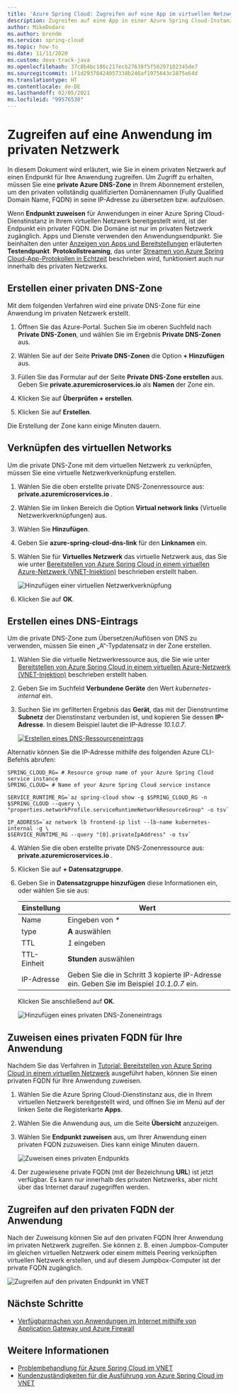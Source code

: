 ```yaml
---
title: 'Azure Spring Cloud: Zugreifen auf eine App im virtuellen Netzwerk'
description: Zugreifen auf eine App in einer Azure Spring Cloud-Instanz im virtuellen Netzwerk.
author: MikeDodaro
ms.author: brendm
ms.service: spring-cloud
ms.topic: how-to
ms.date: 11/11/2020
ms.custom: devx-track-java
ms.openlocfilehash: 37c8b4bc186c217ecb27638f5f50297102345de7
ms.sourcegitcommit: 1f1d29378424057338b246af1975643c2875e64d
ms.translationtype: HT
ms.contentlocale: de-DE
ms.lasthandoff: 02/05/2021
ms.locfileid: "99576530"
---
```

# <a name="access-your-application-in-a-private-network"></a>Zugreifen auf eine Anwendung im privaten Netzwerk

In diesem Dokument wird erläutert, wie Sie in einem privaten Netzwerk auf einen Endpunkt für Ihre Anwendung zugreifen.  Um Zugriff zu erhalten, müssen Sie eine **private Azure DNS-Zone** in Ihrem Abonnement erstellen, um den privaten vollständig qualifizierten Domänennamen (Fully Qualified Domain Name, FQDN) in seine IP-Adresse zu übersetzen bzw. aufzulösen.

Wenn **Endpunkt zuweisen** für Anwendungen in einer Azure Spring Cloud-Dienstinstanz in Ihrem virtuellen Netzwerk bereitgestellt wird, ist der Endpunkt ein privater FQDN. Die Domäne ist nur im privaten Netzwerk zugänglich. Apps und Dienste verwenden den Anwendungsendpunkt. Sie beinhalten den unter [Anzeigen von Apps und Bereitstellungen](spring-cloud-howto-staging-environment.md#view-apps-and-deployments) erläuterten **Testendpunkt**. **Protokollstreaming**, das unter [Streamen von Azure Spring Cloud-App-Protokollen in Echtzeit](spring-cloud-howto-log-streaming.md) beschrieben wird, funktioniert auch nur innerhalb des privaten Netzwerks.

## <a name="create-a-private-dns-zone"></a>Erstellen einer privaten DNS-Zone

Mit dem folgenden Verfahren wird eine private DNS-Zone für eine Anwendung im privaten Netzwerk erstellt.

1. Öffnen Sie das Azure-Portal. Suchen Sie im oberen Suchfeld nach **Private DNS-Zonen**, und wählen Sie im Ergebnis **Private DNS-Zonen** aus.

2. Wählen Sie auf der Seite **Private DNS-Zonen** die Option **+ Hinzufügen** aus.

3. Füllen Sie das Formular auf der Seite **Private DNS-Zone erstellen** aus. Geben Sie **<span>private.azuremicroservices.io</span>** als **Namen** der Zone ein.

4. Klicken Sie auf **Überprüfen + erstellen**.

5. Klicken Sie auf **Erstellen**.

Die Erstellung der Zone kann einige Minuten dauern.

## <a name="link-the-virtual-network"></a>Verknüpfen des virtuellen Networks

Um die private DNS-Zone mit dem virtuellen Netzwerk zu verknüpfen, müssen Sie eine virtuelle Netzwerkverknüpfung erstellen.

1. Wählen Sie die oben erstellte private DNS-Zonenressource aus: **<span>private.azuremicroservices.io</span>** . 

2. Wählen Sie im linken Bereich die Option **Virtual network links** (Virtuelle Netzwerkverknüpfungen) aus.

3. Wählen Sie **Hinzufügen**.

4. Geben Sie **azure-spring-cloud-dns-link** für den **Linknamen** ein.

5. Wählen Sie für **Virtuelles Netzwerk** das virtuelle Netzwerk aus, das Sie wie unter [Bereitstellen von Azure Spring Cloud in einem virtuellen Azure-Netzwerk (VNET-Injektion)](spring-cloud-tutorial-deploy-in-azure-virtual-network.md) beschrieben erstellt haben.

    ![Hinzufügen einer virtuellen Netzwerkverknüpfung](media/spring-cloud-access-app-vnet/add-virtual-network-link.png)

6. Klicken Sie auf **OK**.

## <a name="create-dns-record"></a>Erstellen eines DNS-Eintrags

Um die private DNS-Zone zum Übersetzen/Auflösen von DNS zu verwenden, müssen Sie einen „A“-Typdatensatz in der Zone erstellen.

1. Wählen Sie die virtuelle Netzwerkressource aus, die Sie wie unter [Bereitstellen von Azure Spring Cloud in einem virtuellen Azure-Netzwerk (VNET-Injektion)](spring-cloud-tutorial-deploy-in-azure-virtual-network.md) beschrieben erstellt haben.

2. Geben Sie im Suchfeld **Verbundene Geräte** den Wert *kubernetes-internal* ein.

3. Suchen Sie im gefilterten Ergebnis das **Gerät**, das mit der Dienstruntime **Subnetz** der Dienstinstanz verbunden ist, und kopieren Sie dessen **IP-Adresse**. In diesem Beispiel lautet die IP-Adresse *10.1.0.7*.

    [ ![Erstellen eines DNS-Ressourceneintrags](media/spring-cloud-access-app-vnet/create-dns-record.png) ](media/spring-cloud-access-app-vnet/create-dns-record.png)

Alternativ können Sie die IP-Adresse mithilfe des folgenden Azure CLI-Befehls abrufen:

```azurecli
SPRING_CLOUD_RG= # Resource group name of your Azure Spring Cloud service instance
SPRING_CLOUD= # Name of your Azure Spring Cloud service instance

SERVICE_RUNTIME_RG=`az spring-cloud show -g $SPRING_CLOUD_RG -n $SPRING_CLOUD --query \
"properties.networkProfile.serviceRuntimeNetworkResourceGroup" -o tsv`

IP_ADDRESS=`az network lb frontend-ip list --lb-name kubernetes-internal -g \
$SERVICE_RUNTIME_RG --query "[0].privateIpAddress" -o tsv`
```

4. Wählen Sie die oben erstellte private DNS-Zonenressource aus: **<span>private.azuremicroservices.io</span>** .

5. Klicken Sie auf **+ Datensatzgruppe**.

6. Geben Sie in **Datensatzgruppe hinzufügen** diese Informationen ein, oder wählen Sie sie aus:

    |Einstellung     |Wert                                                                      |
    |------------|---------------------------------------------------------------------------|
    |Name        |Eingeben von *\**                                                                 |
    |type        |**A** auswählen                                                               |
    |TTL         |*1* eingeben                                                                  |
    |TTL-Einheit    |**Stunden** auswählen                                                           |
    |IP-Adresse  |Geben Sie die in Schritt 3 kopierte IP-Adresse ein. Geben Sie im Beispiel *10.1.0.7* ein.    |

    Klicken Sie anschließend auf **OK**.

    ![Hinzufügen eines privaten DNS-Zoneneintrags](media/spring-cloud-access-app-vnet/private-dns-zone-add-record.png)

## <a name="assign-private-fqdn-for-your-application"></a>Zuweisen eines privaten FQDN für Ihre Anwendung

Nachdem Sie das Verfahren in [Tutorial: Bereitstellen von Azure Spring Cloud in einem virtuellen Netzwerk](spring-cloud-tutorial-deploy-in-azure-virtual-network.md) ausgeführt haben, können Sie einen privaten FQDN für Ihre Anwendung zuweisen.

1. Wählen Sie die Azure Spring Cloud-Dienstinstanz aus, die in Ihrem virtuellen Netzwerk bereitgestellt wird, und öffnen Sie im Menü auf der linken Seite die Registerkarte **Apps**.

2. Wählen Sie die Anwendung aus, um die Seite **Übersicht** anzuzeigen.

3. Wählen Sie **Endpunkt zuweisen** aus, um Ihrer Anwendung einen privaten FQDN zuzuweisen. Dies kann einige Minuten dauern.

    ![Zuweisen eines privaten Endpunkts](media/spring-cloud-access-app-vnet/assign-private-endpoint.png)

4. Der zugewiesene private FQDN (mit der Bezeichnung **URL**) ist jetzt verfügbar. Es kann nur innerhalb des privaten Netzwerks, aber nicht über das Internet darauf zugegriffen werden.

## <a name="access-application-private-fqdn"></a>Zugreifen auf den privaten FQDN der Anwendung

Nach der Zuweisung können Sie auf den privaten FQDN Ihrer Anwendung im privaten Netzwerk zugreifen. Sie können z. B. einen Jumpbox-Computer im gleichen virtuellen Netzwerk oder einem mittels Peering verknüpften virtuellen Netzwerk erstellen, und auf diesem Jumpbox-Computer ist der private FQDN zugänglich.

![Zugreifen auf den privaten Endpunkt im VNET](media/spring-cloud-access-app-vnet/access-private-endpoint.png)

## <a name="next-steps"></a>Nächste Schritte

- [Verfügbarmachen von Anwendungen im Internet mithilfe von Application Gateway und Azure Firewall](spring-cloud-expose-apps-gateway-azure-firewall.md)

## <a name="see-also"></a>Weitere Informationen

- [Problembehandlung für Azure Spring Cloud im VNET](spring-cloud-troubleshooting-vnet.md)
- [Kundenzuständigkeiten für die Ausführung von Azure Spring Cloud im VNET](spring-cloud-vnet-customer-responsibilities.md)